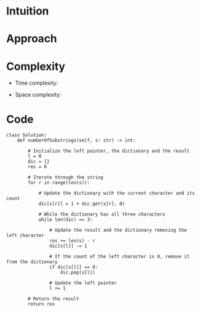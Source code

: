 # Intuition
<!-- Describe your first thoughts on how to solve this problem. -->

# Approach
<!-- Describe your approach to solving the problem. -->

# Complexity

- Time complexity:
<!-- Add your time complexity here, e.g. $$O(n)$$ -->

- Space complexity:
<!-- Add your space complexity here, e.g. $$O(n)$$ -->

# Code

```
class Solution:
    def numberOfSubstrings(self, s: str) -> int:

        # Initialize the left pointer, the dictionary and the result
        l = 0
        dic = {}
        res = 0

        # Iterate through the string
        for r in range(len(s)):

            # Update the dictionary with the current character and its count
            dic[s[r]] = 1 + dic.get(s[r], 0)

            # While the dictionary has all three characters
            while len(dic) == 3:

                # Update the result and the dictionary removing the left character
                res += len(s) - r
                dic[s[l]] -= 1

                # If the count of the left character is 0, remove it from the dictionary
                if dic[s[l]] == 0:
                    dic.pop(s[l])

                # Update the left pointer
                l += 1

        # Return the result
        return res
        
```
